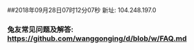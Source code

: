##2018年09月28日07时12分07秒 新址: 104.248.197.0
### 兔友常见问题及解答: https://github.com/wanggonging/d/blob/w/FAQ.md
